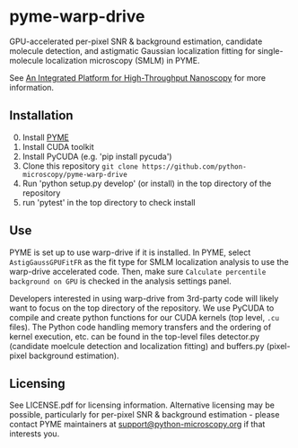 # pyme-warp-drive

GPU-accelerated per-pixel SNR & background estimation, candidate molecule detection, and astigmatic Gaussian localization fitting for single-molecule localization microscopy (SMLM) in PYME. 

See [An Integrated Platform for High-Throughput Nanoscopy](https://doi.org/10.1101/606954) for more information.

## Installation

0) Install [PYME](https://python-microscopy.org/doc/Installation/Installation.html)
1) Install CUDA toolkit
2) Install PyCUDA (e.g. 'pip install pycuda')
3) Clone this repository `git clone https://github.com/python-microscopy/pyme-warp-drive`
4) Run 'python setup.py develop' (or install) in the top directory of the repository
5) run 'pytest' in the top directory to check install

## Use

PYME is set up to use warp-drive if it is installed. In PYME, select `AstigGaussGPUFitFR` as the fit type for SMLM localization analysis to use the warp-drive accelerated code. Then, make sure `Calculate percentile background on GPU` is checked in the analysis settings panel.

Developers interested in using warp-drive from 3rd-party code will likely want to focus on the top directory of the repository. We use PyCUDA to compile and create python functions for our CUDA kernels (top level, `.cu` files). The Python code handling memory transfers and the ordering of kernel execution, etc. can be found in the top-level files detector.py (candidate moelcule detection and localization fitting) and buffers.py (pixel-pixel background estimation).

## Licensing
See LICENSE.pdf for licensing information. Alternative licensing may be possible, particularly for per-pixel SNR & background estimation - please contact PYME maintainers at support@python-microscopy.org if that interests you.
